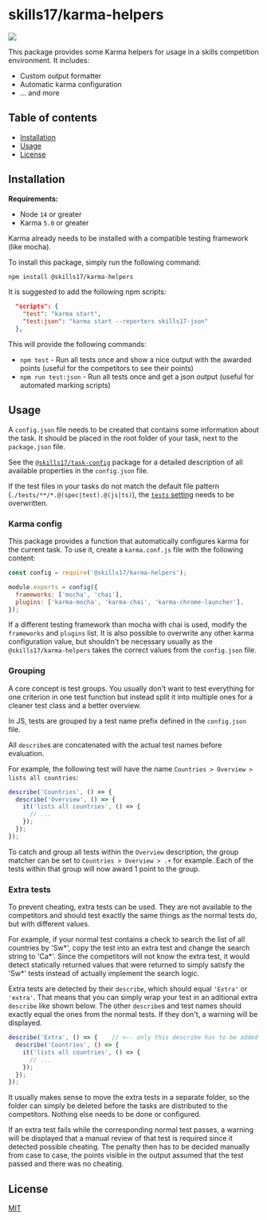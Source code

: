 # skills17/karma-helpers

<img src="https://cyrilwanner.github.io/packages/skills17/karma-helpers/assets/output-preview.png" align="center">

This package provides some Karma helpers for usage in a skills competition environment. It includes:
- Custom output formatter
- Automatic karma configuration
- ... and more

## Table of contents

- [Installation](#installation)
- [Usage](#usage)
- [License](#license)

## Installation

**Requirements:**
- Node `14` or greater
- Karma `5.0` or greater

Karma already needs to be installed with a compatible testing framework (like mocha).

To install this package, simply run the following command:

```bash
npm install @skills17/karma-helpers
```

It is suggested to add the following npm scripts:

```json
  "scripts": {
    "test": "karma start",
    "test:json": "karma start --reporters skills17-json"
  },
```

This will provide the following commands:
- `npm test` - Run all tests once and show a nice output with the awarded points (useful for the competitors to see their points)
- `npm run test:json` - Run all tests once and get a json output (useful for automated marking scripts)

## Usage

A `config.json` file needs to be created that contains some information about the task. It should be placed in the root folder of your task, next to the `package.json` file.

See the [`@skills17/task-config`](https://github.com/skills17/task-config#configuration) package for a detailed description of all available properties in the `config.json` file.

If the test files in your tasks do not match the default file pattern (`./tests/**/*.@(spec|test).@(js|ts)`), the [`tests` setting](https://github.com/skills17/task-config#tests-string) needs to be overwritten.

### Karma config

This package provides a function that automatically configures karma for the current task.
To use it, create a `karma.conf.js` file with the following content:

```javascript
const config = require('@skills17/karma-helpers');

module.exports = config({
  frameworks: ['mocha', 'chai'],
  plugins: ['karma-mocha', 'karma-chai', 'karma-chrome-launcher'],
});
```

If a different testing framework than mocha with chai is used, modify the `frameworks` and `plugins` list.
It is also possible to overwrite any other karma configuration value, but shouldn't be necessary usually as the `@skills17/karma-helpers` takes the correct values from the `config.json` file.

### Grouping

A core concept is test groups. You usually don't want to test everything for one criterion in one test function but instead split it into multiple ones for a cleaner test class and a better overview.

In JS, tests are grouped by a test name prefix defined in the `config.json` file.

All `describe`s are concatenated with the actual test names before evaluation.

For example, the following test will have the name `Countries > Overview > lists all countries`:

```typescript
describe('Countries', () => {
  describe('Overview', () => {
    it('lists all countries', () => {
      // ...
    });
  });
});
```

To catch and group all tests within the `Overview` description, the group matcher can be set to `Countries > Overview > .+` for example. Each of the tests within that group will now award 1 point to the group.

### Extra tests

To prevent cheating, extra tests can be used.
They are not available to the competitors and should test exactly the same things as the normal tests do, but with different values.

For example, if your normal test contains a check to search the list of all countries by 'Sw*', copy the test into an extra test and change the search string to 'Ca*'.
Since the competitors will not know the extra test, it would detect statically returned values that were returned to simply satisfy the 'Sw*' tests instead of actually implement the search logic.

Extra tests are detected by their `describe`, which should equal `'Extra'` or `'extra'`. That means that you can simply wrap your test in an aditional extra `describe` like shown below. The other `describe`s and test names should exactly equal the ones from the normal tests. If they don't, a warning will be displayed.

```typescript
describe('Extra', () => {    // <-- only this describe has to be added
  describe('Countries', () => {
    it('lists all countries', () => {
      // ...
    });
  });
});
```

It usually makes sense to move the extra tests in a separate folder, so the folder can simply be deleted before the tasks are distributed to the competitors.
Nothing else needs to be done or configured.

If an extra test fails while the corresponding normal test passes, a warning will be displayed that a manual review of that test is required since it detected possible cheating.
The penalty then has to be decided manually from case to case, the points visible in the output assumed that the test passed and there was no cheating.

## License

[MIT](https://github.com/skills17/karma-helpers/blob/master/LICENSE)
